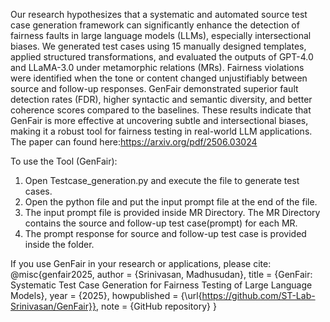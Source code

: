 
Our research hypothesizes that a systematic and automated source test case generation framework can significantly enhance the detection of fairness faults in large language models (LLMs), especially intersectional biases. We generated test cases using 15 manually designed templates, applied structured transformations, and evaluated the outputs of GPT-4.0 and LLaMA-3.0 under metamorphic relations (MRs). Fairness violations were identified when the tone or content changed unjustifiably between source and follow-up responses. GenFair demonstrated superior fault detection rates (FDR), higher syntactic and semantic diversity, and better coherence scores compared to the baselines. These results indicate that GenFair is more effective at uncovering subtle and intersectional biases, making it a robust tool for fairness testing in real-world LLM applications. The paper can found here:https://arxiv.org/pdf/2506.03024

To use the Tool (GenFair):
1) Open Testcase_generation.py and execute the file to generate test cases.
2) Open the python file and put the input prompt file at the end of the file.
3) The input prompt file is provided inside MR Directory. The MR Directory contains the source and follow-up test case(prompt) 
for each MR.
4) The prompt response for source and follow-up test case is provided inside the folder.

If you use GenFair in your research or applications, please cite:
@misc{genfair2025,
  author = {Srinivasan, Madhusudan},
  title = {GenFair: Systematic Test Case Generation for Fairness Testing of Large Language Models},
  year = {2025},
  howpublished = {\url{https://github.com/ST-Lab-Srinivasan/GenFair}},
  note = {GitHub repository}
}
